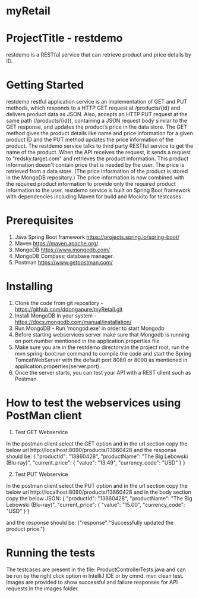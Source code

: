 # myRetail
# ProjectTitle - restdemo
restdemo is a RESTful service that can retrieve product and price details by ID. 

# Getting Started
restdemo restful application service is an implementation of GET and PUT methods, which responds to a HTTP GET request at /products/{id} and delivers product data as JSON. Also, accepts an HTTP PUT request at the same path (/products/{id}), containing a JSON request body similar to the GET response, and updates the product’s price in the data store.
The GET method gives the product details like name and price information for a given product ID and the PUT method updates the price information of the product.
The restdemo service talks to third party RESTful service to get the name of the product. When the API receives the request, it sends a request to "redsky.target.com" and retrieves the product information. 
This product information doesn't contain price that is needed by the user. The price is retrieved from a data store. (The price information of the product is stored in the MongoDB repository.)
The price information is now combined with the required product information to provide only the required product information to the user.
restdemo service is built on Spring Boot framework with dependencies including Maven for build and Mockito for testcases.


# Prerequisites
1) Java Spring Boot framework https://projects.spring.io/spring-boot/
2) Maven https://maven.apache.org/
3) MongoDB https://www.mongodb.com/
4) MongoDB Compass: database manager.
5) Postman https://www.getpostman.com/

# Installing
1) Clone the code from git repository - https://github.com/ddongapure/myRetail.git
2) Install MongoDB in your system - https://docs.mongodb.com/manual/installation/
3) Run MongoDB - Run 'mongod.exe' in order to start Mongodb
4) Before starting webservices server make sure that Mongodb is running on port number mentioned in the application.properties file
5) Make sure you are in the restdemo directory:in the project root, 
run the mvn spring-boot:run command to compile the code and start the Spring TomcatWebServer with the default port 8080 or 8090 as mentioned in application.properties(server.port).
6) Once the server starts, you can test your API with a REST client such as Postman.

# How to test the webservices using PostMan client

 1) Test GET Webservice
 
In the postman client select the GET option and in the url section copy the below url
http://localhost:8090/products/13860428 and the response should be:
{
    "productId": "13860428",
    "productName": "The Big Lebowski (Blu-ray)",
    "current_price": {
        "value": "13.49",
        "currency_code": "USD"
    }
}

 2) Test PUT Webservice
 
In the postman client select the PUT option and in the url section copy the below url
http://localhost:8090/products/13860428 and in the body section copy the below JSON:
{
    "productId": "13860428",
    "productName": "The Big Lebowski (Blu-ray)",
    "current_price": {
        "value": "15.00",
        "currency_code": "USD"
    }
}

and the response should be:
{"response":"Successfully updated the product price."}

# Running the tests
The testcases are present in the file: ProductControllerTests.java and can be run by the right click option in IntelliJ IDE or by cmnd: mvn clean test.
Images are provided to show successful and failure responses for API requests in the images folder.

